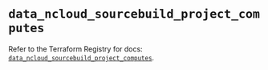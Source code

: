 # `data_ncloud_sourcebuild_project_computes`

Refer to the Terraform Registry for docs: [`data_ncloud_sourcebuild_project_computes`](https://registry.terraform.io/providers/navercloudplatform/ncloud/4.0.4/docs/data-sources/sourcebuild_project_computes).
